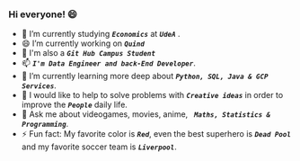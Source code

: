 ### Hi everyone! 😄

- 🔭 I’m currently studying  ***`Economics`*** at ***`UdeA`*** .
- 😄 I’m currently working on ***`Quind`***
- 🚩 I'm also a  ***`Git Hub Campus Student`***
- 📫  ***`I'm Data Engineer and back-End Developer`***.
- 🌱 I’m currently learning more deep about  ***`Python, SQL, Java & GCP Services`***.
- 👯 I would like to help to solve problems with  ***`Creative ideas`*** in order to improve the  ***`People`*** daily life.
- 💬 Ask me about videogames, movies, anime,  ***` Maths, Statistics & Programming`***.
- ⚡ Fun fact: My favorite color is ***`Red`***, even the best superhero is ***`Dead Pool`*** and my favorite soccer team is ***`Liverpool`***.

<!--
**TeusM224/TeusM224** is a ✨ _special_ ✨ repository because its `README.md` (this file) appears on your GitHub profile.

Here are some ideas to get you started:

- 🔭 I’m currently working on ...
- 🌱 I’m currently learning ...
- 👯 I’m looking to collaborate on ...
- 🤔 I’m looking for help with ...
- 💬 Ask me about ...
- 📫 How to reach me: ...
- 😄 Pronouns: ...
- ⚡ Fun fact: ...
-->
